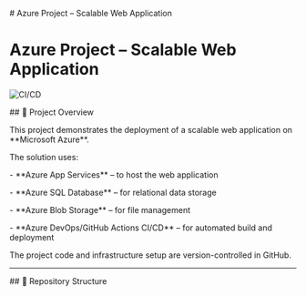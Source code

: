 \# Azure Project – Scalable Web Application

# Azure Project – Scalable Web Application
![CI/CD](https://github.com/sakethlaishetty/azure-project/actions/workflows/azure-deploy.yml/badge.svg)




\## 📌 Project Overview

This project demonstrates the deployment of a scalable web application on \*\*Microsoft Azure\*\*.  

The solution uses:

\- \*\*Azure App Services\*\* – to host the web application

\- \*\*Azure SQL Database\*\* – for relational data storage

\- \*\*Azure Blob Storage\*\* – for file management

\- \*\*Azure DevOps/GitHub Actions CI/CD\*\* – for automated build and deployment



The project code and infrastructure setup are version-controlled in GitHub.



---



\## 📂 Repository Structure



